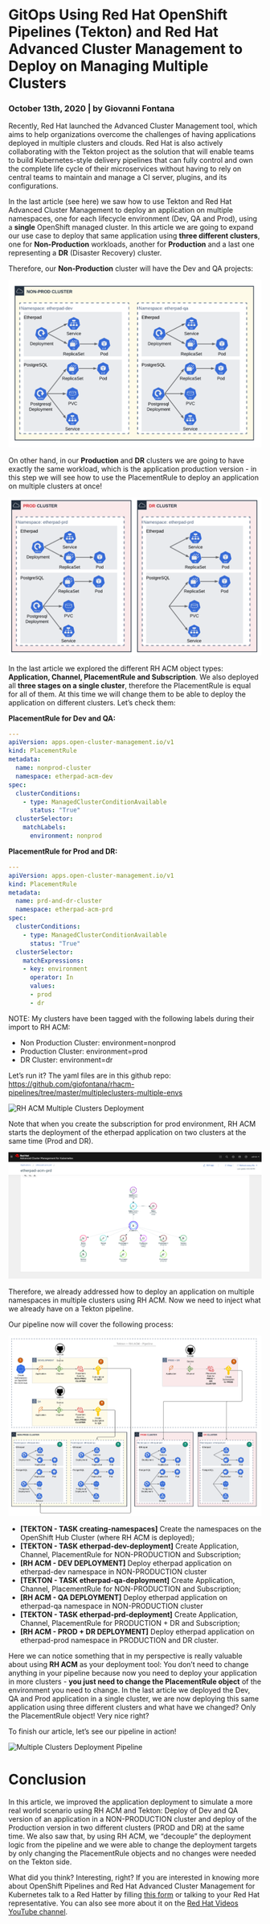 # GitOps Using Red Hat OpenShift Pipelines (Tekton) and Red Hat Advanced Cluster Management to Deploy on Managing Multiple Clusters
### October 13th, 2020 | by Giovanni Fontana


Recently, Red Hat launched the Advanced Cluster Management tool, which aims to help organizations overcome the challenges of having applications deployed in multiple clusters and clouds. Red Hat is also actively collaborating with the Tekton project as the solution that will enable teams to build Kubernetes-style delivery pipelines that can fully control and own the complete life cycle of their microservices without having to rely on central teams to maintain and manage a CI server, plugins, and its configurations.

In the last article (see here) we saw how to use Tekton and Red Hat Advanced Cluster Management to deploy an application on multiple namespaces, one for each lifecycle environment (Dev, QA and Prod), using a **single** OpenShift managed cluster. In this article we are going to expand our use case to deploy that same application using **three different clusters**, one for **Non-Production** workloads, another for **Production** and a last one representing a **DR** (Disaster Recovery) cluster.

Therefore, our **Non-Production** cluster will have the Dev and QA projects:

![Non-Production Cluster](images/nonprod-cluster.png)

On other hand, in our **Production** and **DR** clusters we are going to have exactly the same workload, which is the application production version - in this step we will see how to use the PlacementRule to deploy an application on multiple clusters at once!

![Prod and DR Clusters](images/prod-and-dr-cluster.png)

In the last article we explored the different RH ACM object types: **Application, Channel, PlacementRule and Subscription**. We also deployed all **three stages on a single cluster**, therefore the PlacementRule is equal for all of them. At this time we will change them to be able to deploy the application on different clusters. Let’s check them:

**PlacementRule for Dev and QA:**

```yaml
---
apiVersion: apps.open-cluster-management.io/v1
kind: PlacementRule
metadata:
  name: nonprod-cluster
  namespace: etherpad-acm-dev
spec:
  clusterConditions:
    - type: ManagedClusterConditionAvailable
      status: "True"
  clusterSelector:
    matchLabels:
      environment: nonprod
```

**PlacementRule for Prod and DR:**
```yaml
---
apiVersion: apps.open-cluster-management.io/v1
kind: PlacementRule
metadata:
  name: prd-and-dr-cluster
  namespace: etherpad-acm-prd
spec:
  clusterConditions:
    - type: ManagedClusterConditionAvailable
      status: "True"
  clusterSelector:
    matchExpressions:
    - key: environment
      operator: In
      values:
      - prod
      - dr
```

NOTE: My clusters have been tagged with the following labels during their import to RH ACM:

* Non Production Cluster: environment=nonprod
* Production Cluster: environment=prod
* DR Cluster: environment=dr

Let’s run it? The yaml files are in this github repo: https://github.com/giofontana/rhacm-pipelines/tree/master/multipleclusters-multiple-envs

![RH ACM Multiple Clusters Deployment](images/2-rhacm-deploy-multiple-clusters.gif)

Note that when you create the subscription for prod environment, RH ACM starts the deployment of the etherpad application on two clusters at the same time (Prod and DR).

![RH ACM Multiple Clusters Deployment](images/rhacm-app.png)

Therefore, we already addressed how to deploy an application on multiple namespaces in multiple clusters using RH ACM. Now we need to inject what we already have on a Tekton pipeline.

Our pipeline now will cover the following process:

![Multiple Clusters Deployment Pipeline](images/pipeline.png)

* **[TEKTON - TASK creating-namespaces]** Create the namespaces on the OpenShift Hub Cluster (where RH ACM is deployed);
* **[TEKTON - TASK etherpad-dev-deployment]** Create Application, Channel, PlacementRule for NON-PRODUCTION and Subscription;
* **[RH ACM - DEV DEPLOYMENT]** Deploy etherpad application on etherpad-dev namespace in NON-PRODUCTION cluster
* **[TEKTON - TASK etherpad-qa-deployment]** Create Application, Channel, PlacementRule for NON-PRODUCTION and Subscription;
* **[RH ACM - QA DEPLOYMENT]** Deploy etherpad application on etherpad-qa namespace in NON-PRODUCTION cluster
* **[TEKTON - TASK etherpad-prd-deployment]** Create Application, Channel, PlacementRule for PRODUCTION + DR and Subscription;
* **[RH ACM - PROD + DR DEPLOYMENT]** Deploy etherpad application on etherpad-prod namespace in PRODUCTION and DR cluster.

Here we can notice something that in my perspective is really valuable about using **RH ACM** as your deployment tool: You don’t need to change anything in your pipeline because now you need to deploy your application in more clusters - **you just need to change the PlacementRule object** of the environment you need to change. In the last article we deployed the Dev, QA and Prod application in a single cluster, we are now deploying this same application using three different clusters and what have we changed? Only the PlacementRule object! Very nice right?

To finish our article, let’s see our pipeline in action!

![Multiple Clusters Deployment Pipeline](images/RH-ACM-2-2-TEKTON.gif)

# Conclusion

In this article, we improved the application deployment to simulate a more real world scenario using RH ACM and Tekton: Deploy of Dev and QA version of an application in a NON-PRODUCTION cluster and deploy of the Production version in two different clusters (PROD and DR) at the same time. We also saw that, by using RH ACM, we “decouple” the deployment logic from the pipeline and we were able to change the deployment targets by only changing the PlacementRule objects and no changes were needed on the Tekton side.

What did you think? Interesting, right? If you are interested in knowing more about OpenShift Pipelines and Red Hat Advanced Cluster Management for Kubernetes talk to a Red Hatter by filling [this form](https://www.redhat.com/en/technologies/management/advanced-cluster-management#contact-form) or talking to your Red Hat representative. You can also see more about it on the [Red Hat Videos YouTube channel](https://www.youtube.com/watch?v=gKw-bJGYTQw).

